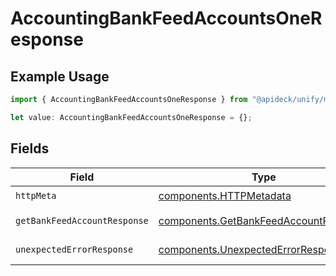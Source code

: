 # AccountingBankFeedAccountsOneResponse

## Example Usage

```typescript
import { AccountingBankFeedAccountsOneResponse } from "@apideck/unify/models/operations";

let value: AccountingBankFeedAccountsOneResponse = {};
```

## Fields

| Field                                                                                          | Type                                                                                           | Required                                                                                       | Description                                                                                    |
| ---------------------------------------------------------------------------------------------- | ---------------------------------------------------------------------------------------------- | ---------------------------------------------------------------------------------------------- | ---------------------------------------------------------------------------------------------- |
| `httpMeta`                                                                                     | [components.HTTPMetadata](../../models/components/httpmetadata.md)                             | :heavy_check_mark:                                                                             | N/A                                                                                            |
| `getBankFeedAccountResponse`                                                                   | [components.GetBankFeedAccountResponse](../../models/components/getbankfeedaccountresponse.md) | :heavy_minus_sign:                                                                             | Bank Feed Accounts                                                                             |
| `unexpectedErrorResponse`                                                                      | [components.UnexpectedErrorResponse](../../models/components/unexpectederrorresponse.md)       | :heavy_minus_sign:                                                                             | Unexpected error                                                                               |